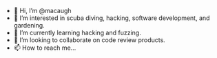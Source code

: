 - 👋 Hi, I’m @macaugh
- 👀 I’m interested in scuba diving, hacking, software development, and gardening.
- 🌱 I’m currently learning hacking and fuzzing.
- 💞️ I’m looking to collaborate on code review products.
- 📫 How to reach me...

<!---
macaugh/macaugh is a ✨ special ✨ repository because its `README.md` (this file) appears on your GitHub profile.
You can click the Preview link to take a look at your changes.
--->
